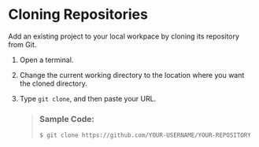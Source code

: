 <!-- loio7a68bfa7111b44f6b1e78b51e803238c -->

# Cloning Repositories

Add an existing project to your local workpace by cloning its repository from Git.

1.  Open a terminal.

2.  Change the current working directory to the location where you want the cloned directory.

3.  Type `git clone`, and then paste your URL.

    > ### Sample Code:  
    > ```
    > $ git clone https://github.com/YOUR-USERNAME/YOUR-REPOSITORY
    > ```


